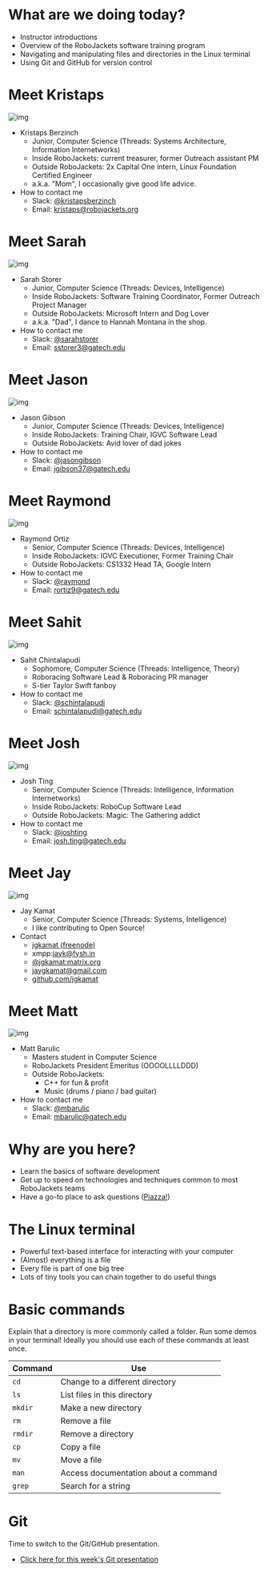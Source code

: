 # What are we doing today?

-   Instructor introductions
-   Overview of the RoboJackets software training program
-   Navigating and manipulating files and directories in the Linux terminal
-   Using Git and GitHub for version control


# Meet Kristaps

![img](//i.imgur.com/7gq6xef.jpg)

-   Kristaps Berzinch
    -   Junior, Computer Science (Threads: Systems Architecture, Information Internetworks)
    -   Inside RoboJackets: current treasurer, former Outreach assistant PM
    -   Outside RoboJackets: 2x Capital One intern, Linux Foundation Certified Engineer
    -   a.k.a. "Mom", I occasionally give good life advice.
-   How to contact me
    -   Slack: [@kristapsberzinch](https://robojackets.slack.com/messages/@kristapsberzinch/)
    -   Email: [kristaps@robojackets.org](kristaps@robojackets.org)


# Meet Sarah

![img](//i.imgur.com/NffDOgW.jpg)

-   Sarah Storer
    -   Junior, Computer Science (Threads: Devices, Intelligence)
    -   Inside RoboJackets: Software Training Coordinator, Former Outreach Project Manager
    -   Outside RoboJackets: Microsoft Intern and Dog Lover
    -   a.k.a. "Dad", I dance to Hannah Montana in the shop.
-   How to contact me
    -   Slack: [@sarahstorer](https://robojackets.slack.com/messages/@sarahstorer/)
    -   Email: [sstorer3@gatech.edu](sstorer3@gatech.edu)


# Meet Jason

![img](//i.imgur.com/izC5WWA.jpg)

-   Jason Gibson
    -   Junior, Computer Science (Threads: Devices, Intelligence)
    -   Inside RoboJackets: Training Chair, IGVC Software Lead
    -   Outside RoboJackets: Avid lover of dad jokes
-   How to contact me
    -   Slack: [@jasongibson](https://robojackets.slack.com/messages/@jasongibson/)
    -   Email: [jgibson37@gatech.edu](jgibson37@gatech.edu)


# Meet Raymond

![img](//i.imgur.com/iSXFkIc.jpg)

-   Raymond Ortiz
    -   Senior, Computer Science (Threads: Devices, Intelligence)
    -   Inside RoboJackets: IGVC Executioner, Former Training Chair
    -   Outside RoboJackets: CS1332 Head TA, Google Intern
-   How to contact me
    -   Slack: [@raymond](https://robojackets.slack.com/messages/@raymond/)
    -   Email: [rortiz9@gatech.edu](rortiz9@gatech.edu)


# Meet Sahit

![img](//i.imgur.com/aqKGrKm.jpg)

-   Sahit Chintalapudi
    -   Sophomore, Computer Science (Threads: Intelligence, Theory)
    -   Roboracing Software Lead & Roboracing PR manager
    -   S-tier Taylor Swift fanboy
-   How to contact me
    -   Slack: [@schintalapudi](https://robojackets.slack.com/messages/@schintalapudi/)
    -   Email: [schintalapudi@gatech.edu](schintalapudi@gatech.edu)


# Meet Josh

![img](//i.imgur.com/IahyGXd.jpg)

-   Josh Ting
    -   Senior, Computer Science (Threads: Intelligence, Information Internetworks)
    -   Inside RoboJackets: RoboCup Software Lead
    -   Outside RoboJackets: Magic: The Gathering addict
-   How to contact me
    -   Slack: [@joshting](https://robojackets.slack.com/messages/@joshting/)
    -   Email: [josh.ting@gatech.edu](josh.ting@gatech.edu)


# Meet Jay

![img](//i.imgur.com/D5eKGRz.jpg)

-   Jay Kamat
    -   Senior, Computer Science (Threads: Systems, Intelligence)
    -   I like contributing to Open Source!
-   Contact
    -   [jgkamat (freenode)](irc.freenode.net:6697/jgkamat)
    -   xmpp:jayk@fysh.in
    -   [@jgkamat:matrix.org](https://matrix.to/#/@jgkamat:matrix.org)
    -   [jaygkamat@gmail.com](jaygkamat@gmail.com)
    -   [github.com/jgkamat](https://github.com/jgkamat)


# Meet Matt

![img](//i.imgur.com/iED5Z3S.jpg)

-   Matt Barulic
    -   Masters student in Computer Science
    -   RoboJackets President Emeritus (OOOOLLLLDDD)
    -   Outside RoboJackets:
        -   C++ for fun & profit
        -   Music (drums / piano / bad guitar)
-   How to contact me
    -   Slack: [@mbarulic](https://robojackets.slack.com/messages/@mbarulic/)
    -   Email: [mbarulic@gatech.edu](mbarulic@gatech.edu)


# Why are you here?

-   Learn the basics of software development
-   Get up to speed on technologies and techniques common to most RoboJackets teams
-   Have a go-to place to ask questions ([Piazza!](https://piazza.com/gatech/fall2017/rjsw/home))


# The Linux terminal

-   Powerful text-based interface for interacting with your computer
-   (Almost) everything is a file
-   Every file is part of one big tree
-   Lots of tiny tools you can chain together to do useful things


# Basic commands

<div class="NOTES">
Explain that a directory is more commonly called a folder. Run some demos in your terminal! Ideally you should use each of these commands at least once.

</div>

| Command | Use                                  |
|------- |------------------------------------ |
| `cd`    | Change to a different directory      |
| `ls`    | List files in this directory         |
| `mkdir` | Make a new directory                 |
| `rm`    | Remove a file                        |
| `rmdir` | Remove a directory                   |
| `cp`    | Copy a file                          |
| `mv`    | Move a file                          |
| `man`   | Access documentation about a command |
| `grep`  | Search for a string                  |


# Git

<div class="NOTES">
Time to switch to the Git/GitHub presentation.

</div>

-   [Click here for this week's Git presentation](./github.html)